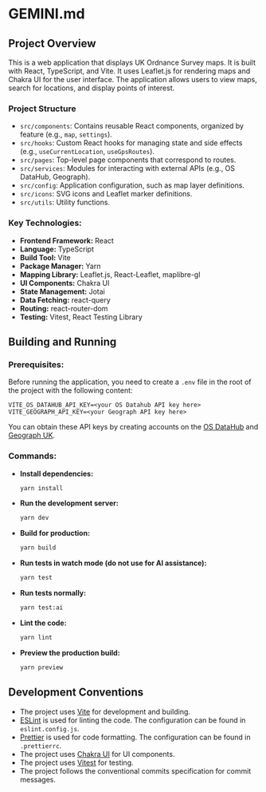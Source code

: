# GEMINI.md

## Project Overview

This is a web application that displays UK Ordnance Survey maps. It is built with React, TypeScript, and Vite. It uses Leaflet.js for rendering maps and Chakra UI for the user interface. The application allows users to view maps, search for locations, and display points of interest.

### Project Structure

- `src/components`: Contains reusable React components, organized by feature (e.g., `map`, `settings`).
- `src/hooks`: Custom React hooks for managing state and side effects (e.g., `useCurrentLocation`, `useGpsRoutes`).
- `src/pages`: Top-level page components that correspond to routes.
- `src/services`: Modules for interacting with external APIs (e.g., OS DataHub, Geograph).
- `src/config`: Application configuration, such as map layer definitions.
- `src/icons`: SVG icons and Leaflet marker definitions.
- `src/utils`: Utility functions.

### Key Technologies:

- **Frontend Framework:** React
- **Language:** TypeScript
- **Build Tool:** Vite
- **Package Manager:** Yarn
- **Mapping Library:** Leaflet.js, React-Leaflet, maplibre-gl
- **UI Components:** Chakra UI
- **State Management:** Jotai
- **Data Fetching:** react-query
- **Routing:** react-router-dom
- **Testing:** Vitest, React Testing Library

## Building and Running

### Prerequisites:

Before running the application, you need to create a `.env` file in the root of the project with the following content:

```
VITE_OS_DATAHUB_API_KEY=<your OS Datahub API key here>
VITE_GEOGRAPH_API_KEY=<your Geograph API key here>
```

You can obtain these API keys by creating accounts on the [OS DataHub](https://osdatahub.os.uk/) and [Geograph UK](https://www.geograph.org.uk/).

### Commands:

- **Install dependencies:**
  ```bash
  yarn install
  ```
- **Run the development server:**
  ```bash
  yarn dev
  ```
- **Build for production:**
  ```bash
  yarn build
  ```
- **Run tests in watch mode (do not use for AI assistance):**
  ```bash
  yarn test
  ```
- **Run tests normally:**
  ```bash
  yarn test:ai
  ```
- **Lint the code:**
  ```bash
  yarn lint
  ```
- **Preview the production build:**
  ```bash
  yarn preview
  ```

## Development Conventions

- The project uses [Vite](https://vitejs.dev/) for development and building.
- [ESLint](https://eslint.org/) is used for linting the code. The configuration can be found in `eslint.config.js`.
- [Prettier](https://prettier.io/) is used for code formatting. The configuration can be found in `.prettierrc`.
- The project uses [Chakra UI](https://chakra-ui.com/) for UI components.
- The project uses [Vitest](https://vitest.dev/) for testing.
- The project follows the conventional commits specification for commit messages.
